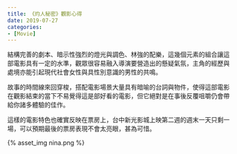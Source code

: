 ```yaml
---
title: 《灼人秘密》觀影心得
date: 2019-07-27
categories:
- [Movie]
---
```


結構完善的劇本、暗示性強烈的燈光與調色、林強的配樂，這幾個元素的組合讓這部電影具有一定的水準，觀眾很容易融入導演要營造出的懸疑氣氛，主角的經歷與處境亦能引起現代社會女性與具性別意識的男性的共鳴。

故事的時間線來回穿梭，搭配電影場景大量具有暗喻的台詞與物件，使得這部電影在觀影結束的當下不易覺得這是部好看的電影，但它絕對是在事後反覆咀嚼仍會帶給你諸多體驗的佳作。

這樣的電影特色也確實反映在票房上，台中新光影城上映第二週的週末一天只剩一場，可以預期最後的票房表現不會太亮眼，甚為可惜。

{% asset_img nina.png %}
